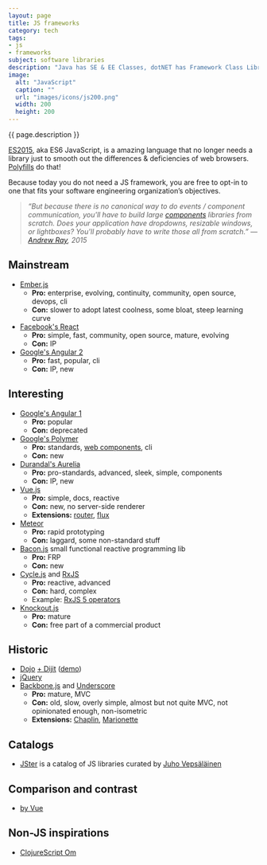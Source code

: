 ```yaml
---
layout: page
title: JS frameworks
category: tech
tags:
- js
- frameworks
subject: software libraries
description: "Java has SE & EE Classes, dotNET has Framework Class Library, Ruby has its Rails, and JavaScript has a multiverse of programming frameworks."
image:
  alt: "JavaScript"
  caption: ""
  url: "images/icons/js200.png"
  width: 200
  height: 200
---
```


{{ page.description }}

[ES2015]({{site.baseurl}}tech/js.html), aka ES6 JavaScript,
is a amazing language that no longer needs a library
just to smooth out the differences & deficiencies of web browsers.
[Polyfills]({{site.baseurl}}tech/polyfills.html) do that!

Because today you do not need a JS framework, you are free to opt-in
to one that fits your software engineering organization’s objectives.

> _“But because there is no canonical way to do events / component communication, you'll have to build large [components]({{site.baseurl}}tech/web-components.html) libraries from scratch. Does your application have dropdowns, resizable windows, or lightboxes? You'll probably have to write those all from scratch.” — [Andrew Ray](https://twitter.com/andrewray), 2015_

Mainstream
----------
* [Ember.js](http://emberjs.com/)
    * __Pro:__ enterprise, evolving, continuity, community, open source, devops, cli
    * __Con:__ slower to adopt latest coolness, some bloat, steep learning curve
* [Facebook's React]({{site.baseurl}}tech/reactjs.html)
    * __Pro:__ simple, fast, community, open source, mature, evolving
    * __Con:__ IP
* [Google's Angular 2](https://angular.io/)
    * __Pro:__ fast, popular, cli
    * __Con:__ IP, new

Interesting
-----------
* [Google's Angular 1](https://angularjs.org/)
    * __Pro:__ popular
    * __Con:__ deprecated
* [Google's Polymer](https://www.polymer-project.org/1.0/)
    * __Pro:__ standards, [web components]({{site.baseurl}}tech/web-components.html), cli
    * __Con:__ new
* [Durandal's Aurelia](http://aurelia.io/)
    * __Pro:__ pro-standards, advanced, sleek, simple, components
    * __Con:__ IP, new
* [Vue.js](https://vuejs.org/)
    * __Pro:__ simple, docs, reactive
    * __Con:__ new, no server-side renderer
    * __Extensions:__ [router](http://router.vuejs.org/en/), [flux](https://github.com/vuejs/vuex)
* [Meteor](https://www.meteor.com/)
    * __Pro:__ rapid prototyping
    * __Con:__ laggard, some non-standard stuff
* [Bacon.js](https://baconjs.github.io/) small functional reactive programming lib
    * __Pro:__ FRP
    * __Con:__ new
* [Cycle.js](http://cycle.js.org/) and [RxJS](http://reactivex.io/)
    * __Pro:__ reactive, advanced
    * __Con:__ hard, complex
    * Example: [RxJS 5 operators](https://gist.github.com/btroncone/d6cf141d6f2c00dc6b35#withlatestfrom)
* [Knockout.js](http://knockoutjs.com/)
    * __Pro:__ mature
    * __Con:__ free part of a commercial product

Historic
--------
* [Dojo](https://dojotoolkit.org/) [+ Dijit](https://dojotoolkit.org/reference-guide/dijit/info.html) ([demo](http://archive.dojotoolkit.org/nightly/dojotoolkit/dijit/themes/themeTester-orig.html))
* [jQuery](https://jquery.com/)
* [Backbone.js](http://backbonejs.org/) and [Underscore](http://underscorejs.org/)
    * __Pro:__ mature, MVC
    * __Con:__ old, slow, overly simple, almost but not quite MVC, not opinionated enough, non-isometric
    * __Extensions:__ [Chaplin](http://chaplinjs.org/), [Marionette](http://marionettejs.com/)

Catalogs
--------
* [JSter](http://jster.net/) is a catalog of JS libraries curated by [Juho Vepsäläinen](https://twitter.com/bebraw)

Comparison and contrast
--------
* [by Vue](https://vuejs.org/guide/comparison.html)

Non-JS inspirations
---------------
* [ClojureScript Om](https://github.com/omcljs/om#om)
